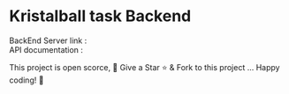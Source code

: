 # Kristalball task Backend

BackEnd Server link :  \
API documentation :

This project is open scorce, 🚀 Give a Star ⭐️ & Fork to this project ... Happy coding! 🤩